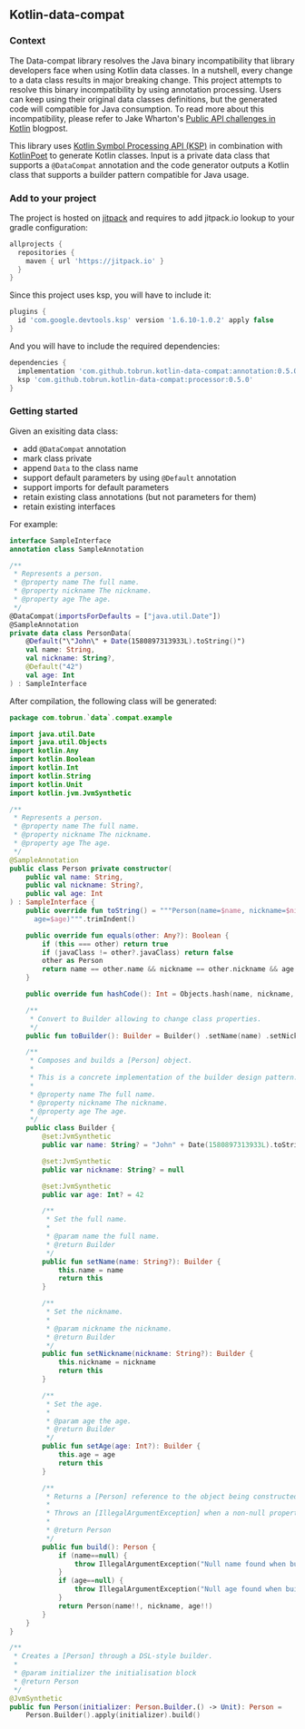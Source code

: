## Kotlin-data-compat

### Context
The Data-compat library resolves the Java binary incompatibility that library developers face when using Kotlin data classes. In a nutshell, every change to a data class results in major breaking change. This project attempts to resolve this binary incompatibility by using annotation processing. Users can keep using their original data classes definitions, but the generated code will compatible for Java consumption.
To read more about this incompatibility, please refer to Jake Wharton's [Public API challenges in Kotlin](https://jakewharton.com/public-api-challenges-in-kotlin/) blogpost.

This library uses [Kotlin Symbol Processing API (KSP)](https://kotlinlang.org/docs/ksp-overview.html) in combination with [KotlinPoet](https://square.github.io/kotlinpoet/) to generate Kotlin classes. Input is a private data class that supports a `@DataCompat` annotation and the code generator outputs a Kotlin class that supports a builder pattern compatible for Java usage.

### Add to your project
The project is hosted on [jitpack](https://jitpack.io/) and requires to add jitpack.io lookup to your gradle configuration:

```groovy
allprojects {
  repositories {
    maven { url 'https://jitpack.io' }
  }
}
```

Since this project uses ksp, you will have to include it:
```groovy
plugins {
  id 'com.google.devtools.ksp' version '1.6.10-1.0.2' apply false
}
```

And you will have to include the required dependencies:

```groovy
dependencies {
  implementation 'com.github.tobrun.kotlin-data-compat:annotation:0.5.0'
  ksp 'com.github.tobrun.kotlin-data-compat:processor:0.5.0'
}
```


### Getting started

Given an exisiting data class:
 - add `@DataCompat` annotation
 - mark class private
 - append `Data` to the class name
 - support default parameters by using `@Default` annotation
 - support imports for default parameters
 - retain existing class annotations (but not parameters for them)
 - retain existing interfaces

For example:

```kotlin
interface SampleInterface
annotation class SampleAnnotation

/**
 * Represents a person.
 * @property name The full name.
 * @property nickname The nickname.
 * @property age The age.
 */
@DataCompat(importsForDefaults = ["java.util.Date"])
@SampleAnnotation
private data class PersonData(
    @Default("\"John\" + Date(1580897313933L).toString()")
    val name: String,
    val nickname: String?,
    @Default("42")
    val age: Int
) : SampleInterface
```

After compilation, the following class will be generated:

```kotlin
package com.tobrun.`data`.compat.example

import java.util.Date
import java.util.Objects
import kotlin.Any
import kotlin.Boolean
import kotlin.Int
import kotlin.String
import kotlin.Unit
import kotlin.jvm.JvmSynthetic

/**
 * Represents a person.
 * @property name The full name.
 * @property nickname The nickname.
 * @property age The age.
 */
@SampleAnnotation
public class Person private constructor(
    public val name: String,
    public val nickname: String?,
    public val age: Int
) : SampleInterface {
    public override fun toString() = """Person(name=$name, nickname=$nickname,
      age=$age)""".trimIndent()

    public override fun equals(other: Any?): Boolean {
        if (this === other) return true
        if (javaClass != other?.javaClass) return false
        other as Person
        return name == other.name && nickname == other.nickname && age == other.age
    }

    public override fun hashCode(): Int = Objects.hash(name, nickname, age)

    /**
     * Convert to Builder allowing to change class properties.
     */
    public fun toBuilder(): Builder = Builder() .setName(name) .setNickname(nickname) .setAge(age)

    /**
     * Composes and builds a [Person] object.
     *
     * This is a concrete implementation of the builder design pattern.
     *
     * @property name The full name.
     * @property nickname The nickname.
     * @property age The age.
     */
    public class Builder {
        @set:JvmSynthetic
        public var name: String? = "John" + Date(1580897313933L).toString()

        @set:JvmSynthetic
        public var nickname: String? = null

        @set:JvmSynthetic
        public var age: Int? = 42

        /**
         * Set the full name.
         *
         * @param name the full name.
         * @return Builder
         */
        public fun setName(name: String?): Builder {
            this.name = name
            return this
        }

        /**
         * Set the nickname.
         *
         * @param nickname the nickname.
         * @return Builder
         */
        public fun setNickname(nickname: String?): Builder {
            this.nickname = nickname
            return this
        }

        /**
         * Set the age.
         *
         * @param age the age.
         * @return Builder
         */
        public fun setAge(age: Int?): Builder {
            this.age = age
            return this
        }

        /**
         * Returns a [Person] reference to the object being constructed by the builder.
         *
         * Throws an [IllegalArgumentException] when a non-null property wasn't initialised.
         *
         * @return Person
         */
        public fun build(): Person {
            if (name==null) {
                throw IllegalArgumentException("Null name found when building Person.")
            }
            if (age==null) {
                throw IllegalArgumentException("Null age found when building Person.")
            }
            return Person(name!!, nickname, age!!)
        }
    }
}

/**
 * Creates a [Person] through a DSL-style builder.
 *
 * @param initializer the initialisation block
 * @return Person
 */
@JvmSynthetic
public fun Person(initializer: Person.Builder.() -> Unit): Person =
    Person.Builder().apply(initializer).build()
```
